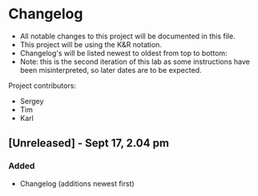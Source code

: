 # Changelog
- All notable changes to this project will be documented in this file.
- This project will be using the K&R notation.
- Changelog's will be listed newest to oldest from top to bottom:
- Note: this is the second iteration of this lab as some instructions have been misinterpreted, so later dates are to be expected.

Project contributors:
- Sergey
- Tim
- Karl



## [Unreleased] - Sept 17, 2.04 pm
### Added
- Changelog (additions newest first)
